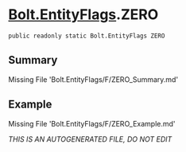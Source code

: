 # [Bolt.EntityFlags](Types/Bolt.EntityFlags.md).ZERO
`public readonly static Bolt.EntityFlags ZERO`
## Summary
Missing File 'Bolt.EntityFlags/F/ZERO_Summary.md'
## Example
Missing File 'Bolt.EntityFlags/F/ZERO_Example.md'

*THIS IS AN AUTOGENERATED FILE, DO NOT EDIT*
